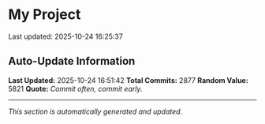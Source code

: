 # My Project


Last updated: 2025-10-24 16:25:37




































































































































































































































































































































































































































































































































































































































































































































































































































































































































































































































































































































































































































































































































































































































































































































































































































































































































































































































































































































































































































































































































































































































































































































































































































































































































































































































































































































































































































































































































































































































































































































































































































































































































































































## Auto-Update Information

**Last Updated:** 2025-10-24 16:51:42
**Total Commits:** 2877
**Random Value:** 5821
**Quote:** _Commit often, commit early._

---
_This section is automatically generated and updated._